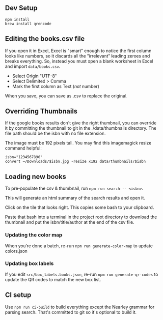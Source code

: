 ## Dev Setup

    npm install
    brew install qrencode


## Editing the books.csv file

If you open it in Excel, Excel is "smart" enough to notice the first column
looks like numbers, so it discards all the "irrelevant" leading zeroes and
breaks everything. So, instead you must open a blank worksheet in Excel and
import `data/books.csv`.

 - Select Origin "UTF-8"
 - Select Delimited > Comma
 - Mark the first column as Text (*not* number)

When you save, you can save as .csv to replace the original.


## Overriding Thumbnails

If the google books results don't give the right thumbnail, you can override it
by committing the thumbnail to git in the ./data/thumbnails directory. The file
path should be the isbn with no file extension.

The image must be 192 pixels tall. You may find this imagemagick resize command
helpful:

    isbn="1234567890"
    convert ~/Downloads/$isbn.jpg -resize x192 data/thumbnails/$isbn

## Loading new books

To pre-populate the csv & thumbnail, run `npm run search -- <isbn>`.

This will generate an html summary of the search results and open it.

Click on the tile that looks right. This copies some bash to your clipboard.

Paste that bash into a terminal in the project root directory to download the
thumbnail and put the isbn/title/author at the end of the csv file.

### Updating the color map

When you're done a batch, re-run `npm run generate-color-map` to update
colors.json

### Updating box labels

If you edit `src/box_labels.books.json`, re-run `npm run generate-qr-codes` to
update the QR codes to match the new box list.

## CI setup

Use `npm run ci-build` to build everything except the Nearley grammar for
parsing search. That's committed to git so it's optional to build it.
